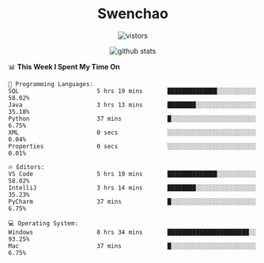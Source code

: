<h1 align="center">Swenchao</h3>

<p align="center">
  <img src="https://visitor-badge.glitch.me/badge?page_id=Swenchao" alt="vistors" />
</p>

<p align="center">
  <img src="https://github-readme-stats.vercel.app/api?username=Swenchao&count_private=true&show_icons=true&theme=vue-dark&hide_title=true" alt="github stats" />
</p>

<!--START_SECTION:waka-->
📊 **This Week I Spent My Time On** 

```text
💬 Programming Languages: 
SQL                      5 hrs 19 mins       ██████████████░░░░░░░░░░░   58.02% 
Java                     3 hrs 13 mins       ████████░░░░░░░░░░░░░░░░░   35.18% 
Python                   37 mins             █░░░░░░░░░░░░░░░░░░░░░░░░   6.75% 
XML                      0 secs              ░░░░░░░░░░░░░░░░░░░░░░░░░   0.04% 
Properties               0 secs              ░░░░░░░░░░░░░░░░░░░░░░░░░   0.01%

🔥 Editors: 
VS Code                  5 hrs 19 mins       ██████████████░░░░░░░░░░░   58.02% 
IntelliJ                 3 hrs 14 mins       ████████░░░░░░░░░░░░░░░░░   35.23% 
PyCharm                  37 mins             █░░░░░░░░░░░░░░░░░░░░░░░░   6.75%

💻 Operating System: 
Windows                  8 hrs 34 mins       ███████████████████████░░   93.25% 
Mac                      37 mins             █░░░░░░░░░░░░░░░░░░░░░░░░   6.75%

```


<!--END_SECTION:waka-->

